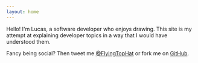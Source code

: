 ```yaml
---
layout: home
---
```


Hello! I'm Lucas, a software developer who enjoys drawing. This site is my attempt at explaining developer topics
in a way that I would have understood them.

Fancy being social? Then tweet me [@FlyingTopHat][twitter] or fork me on [GitHub][github].

[twitter]: https://twitter.com/FlyingTopHat
[github]: https://github.com/SketchingDev
